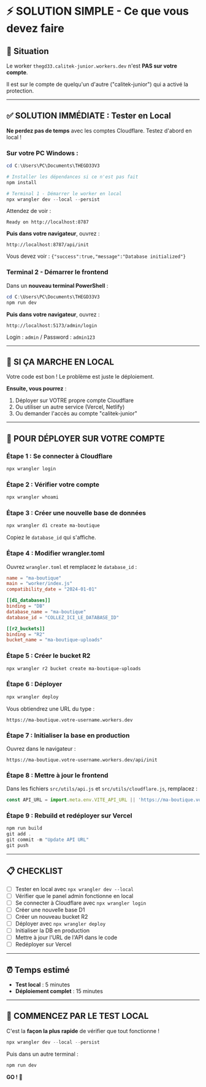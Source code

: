 # ⚡ SOLUTION SIMPLE - Ce que vous devez faire

## 🎯 Situation

Le worker `thegd33.calitek-junior.workers.dev` n'est **PAS sur votre compte**.

Il est sur le compte de quelqu'un d'autre ("calitek-junior") qui a activé la protection.

---

## ✅ SOLUTION IMMÉDIATE : Tester en Local

**Ne perdez pas de temps** avec les comptes Cloudflare. Testez d'abord en local !

### Sur votre PC Windows :

```powershell
cd C:\Users\PC\Documents\THEGD33V3

# Installer les dépendances si ce n'est pas fait
npm install

# Terminal 1 - Démarrer le worker en local
npx wrangler dev --local --persist
```

Attendez de voir :
```
Ready on http://localhost:8787
```

**Puis dans votre navigateur**, ouvrez :
```
http://localhost:8787/api/init
```

Vous devez voir : `{"success":true,"message":"Database initialized"}`

### Terminal 2 - Démarrer le frontend

Dans un **nouveau terminal PowerShell** :

```powershell
cd C:\Users\PC\Documents\THEGD33V3
npm run dev
```

**Puis dans votre navigateur**, ouvrez :
```
http://localhost:5173/admin/login
```

Login : `admin` / Password : `admin123`

---

## 🎉 SI ÇA MARCHE EN LOCAL

Votre code est bon ! Le problème est juste le déploiement.

**Ensuite, vous pourrez** :
1. Déployer sur VOTRE propre compte Cloudflare
2. Ou utiliser un autre service (Vercel, Netlify)
3. Ou demander l'accès au compte "calitek-junior"

---

## 🚀 POUR DÉPLOYER SUR VOTRE COMPTE

### Étape 1 : Se connecter à Cloudflare

```powershell
npx wrangler login
```

### Étape 2 : Vérifier votre compte

```powershell
npx wrangler whoami
```

### Étape 3 : Créer une nouvelle base de données

```powershell
npx wrangler d1 create ma-boutique
```

Copiez le `database_id` qui s'affiche.

### Étape 4 : Modifier wrangler.toml

Ouvrez `wrangler.toml` et remplacez le `database_id` :

```toml
name = "ma-boutique"
main = "worker/index.js"
compatibility_date = "2024-01-01"

[[d1_databases]]
binding = "DB"
database_name = "ma-boutique"
database_id = "COLLEZ_ICI_LE_DATABASE_ID"

[[r2_buckets]]
binding = "R2"
bucket_name = "ma-boutique-uploads"
```

### Étape 5 : Créer le bucket R2

```powershell
npx wrangler r2 bucket create ma-boutique-uploads
```

### Étape 6 : Déployer

```powershell
npx wrangler deploy
```

Vous obtiendrez une URL du type :
```
https://ma-boutique.votre-username.workers.dev
```

### Étape 7 : Initialiser la base en production

Ouvrez dans le navigateur :
```
https://ma-boutique.votre-username.workers.dev/api/init
```

### Étape 8 : Mettre à jour le frontend

Dans les fichiers `src/utils/api.js` et `src/utils/cloudflare.js`, remplacez :

```javascript
const API_URL = import.meta.env.VITE_API_URL || 'https://ma-boutique.votre-username.workers.dev'
```

### Étape 9 : Rebuild et redéployer sur Vercel

```powershell
npm run build
git add .
git commit -m "Update API URL"
git push
```

---

## 📋 CHECKLIST

- [ ] Tester en local avec `npx wrangler dev --local`
- [ ] Vérifier que le panel admin fonctionne en local
- [ ] Se connecter à Cloudflare avec `npx wrangler login`
- [ ] Créer une nouvelle base D1
- [ ] Créer un nouveau bucket R2
- [ ] Déployer avec `npx wrangler deploy`
- [ ] Initialiser la DB en production
- [ ] Mettre à jour l'URL de l'API dans le code
- [ ] Redéployer sur Vercel

---

## ⏰ Temps estimé

- **Test local** : 5 minutes
- **Déploiement complet** : 15 minutes

---

## 🎯 COMMENCEZ PAR LE TEST LOCAL

C'est la **façon la plus rapide** de vérifier que tout fonctionne !

```powershell
npx wrangler dev --local --persist
```

Puis dans un autre terminal :
```powershell
npm run dev
```

**GO ! 🚀**

